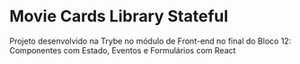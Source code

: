 # Movie Cards Library Stateful

Projeto desenvolvido na Trybe no módulo de Front-end no final do Bloco 12: Componentes com Estado, Eventos e Formulários com React